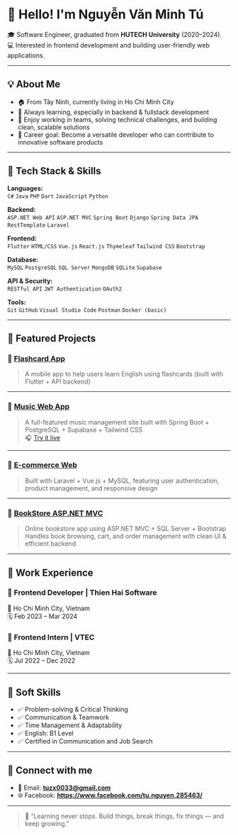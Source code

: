 # 👋 Hello! I'm Nguyễn Văn Minh Tú

🎓 Software Engineer, graduated from **HUTECH University** (2020–2024).  
💻 Interested in frontend development and building user-friendly web applications.


---

## 💡 About Me

- 🏠 From Tây Ninh, currently living in Ho Chi Minh City
- 🌱 Always learning, especially in backend & fullstack development
- 🤝 Enjoy working in teams, solving technical challenges, and building clean, scalable solutions
- 🎯 Career goal: Become a versatile developer who can contribute to innovative software products

---

## 🧰 Tech Stack & Skills

**Languages:**  
`C#` `Java` `PHP` `Dart` `JavaScript` `Python`

**Backend:**  
`ASP.NET Web API` `ASP.NET MVC` `Spring Boot` `Django` `Spring Data JPA` `RestTemplate` `Laravel`

**Frontend:**  
`Flutter` `HTML/CSS` `Vue.js` `React.js` `Thymeleaf` `Tailwind CSS` `Bootstrap`

**Database:**  
`MySQL` `PostgreSQL` `SQL Server` `MongoDB` `SQLite` `Supabase`

**API & Security:**  
`RESTful API` `JWT Authentication` `OAuth2`

**Tools:**  
`Git` `GitHub` `Visual Studio Code` `Postman` `Docker (basic)`

---

## 🌟 Featured Projects

### 🔹 [Flashcard App](https://github.com/tuzx0033/flashcard_appflutter)  
> A mobile app to help users learn English using flashcards (built with Flutter + API backend)

---

### 🔹 [Music Web App](https://github.com/tuzx0033/cautious-palm-tree)  
> A full-featured music management site built with Spring Boot + PostgreSQL + Supabase + Tailwind CSS  
🎧 [Try it live](https://cautious-palm-tree-1diw.onrender.com/api/playlists/music)

---

### 🔹 [E-commerce Web](https://github.com/tuzx0033/laravel12_Ecommerce_web)  
> Built with Laravel + Vue.js + MySQL, featuring user authentication, product management, and responsive design

---

### 🔹 [BookStore ASP.NET MVC](https://github.com/tuzx0033/ASP.NET-MVC-BookStore)  
> Online bookstore app using ASP.NET MVC + SQL Server + Bootstrap  
> Handles book browsing, cart, and order management with clean UI & efficient backend

---

## 💼 Work Experience

### 🔹 Frontend Developer | Thien Hai Software  
📍 Ho Chi Minh City, Vietnam  
🗓️ Feb 2023 – Mar 2024  

### 🔹 Frontend Intern | VTEC  
📍 Ho Chi Minh City, Vietnam  
🗓️ Jul 2022 – Dec 2022  

---

## 💬 Soft Skills

- ✅ Problem-solving & Critical Thinking  
- ✅ Communication & Teamwork  
- ✅ Time Management & Adaptability  
- ✅ English: B1 Level  
- ✅ Certified in Communication and Job Search

---

## 🔗 Connect with me

- 📧 Email: **tuzx0033@gmail.com**
- 🌐 Facebook: **https://www.facebook.com/tu.nguyen.285463/**

---

> 🌟 “Learning never stops. Build things, break things, fix things — and keep growing.”
